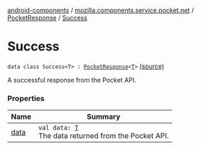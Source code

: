 [android-components](../../../index.md) / [mozilla.components.service.pocket.net](../../index.md) / [PocketResponse](../index.md) / [Success](./index.md)

# Success

`data class Success<T> : `[`PocketResponse`](../index.md)`<`[`T`](index.md#T)`>` [(source)](https://github.com/mozilla-mobile/android-components/blob/master/components/service/pocket/src/main/java/mozilla/components/service/pocket/net/PocketResponse.kt#L17)

A successful response from the Pocket API.

### Properties

| Name | Summary |
|---|---|
| [data](data.md) | `val data: `[`T`](index.md#T)<br>The data returned from the Pocket API. |
